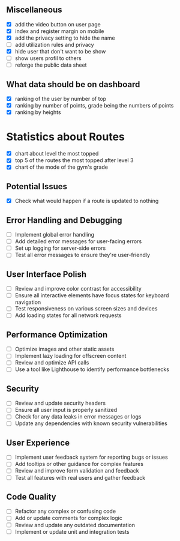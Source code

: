 ## Miscellaneous

- [x] add the video button on user page
- [x] index and register margin on mobile
- [x] add the privacy setting to hide the name
- [ ] add utilization rules and privacy
- [x] hide user that don't want to be show
- [ ] show users profil to others
- [ ] reforge the public data sheet

## What data should be on dashboard

- [x] ranking of the user by number of top
- [x] ranking by number of points, grade being the numbers of points
- [x] ranking by heights

# Statistics about Routes

- [x] chart about level the most topped
- [x] top 5 of the routes the most topped after level 3
- [x] chart of the mode of the gym's grade

## Potential Issues

- [x] Check what would happen if a route is updated to nothing

## Error Handling and Debugging

- [ ] Implement global error handling
- [ ] Add detailed error messages for user-facing errors
- [ ] Set up logging for server-side errors
- [ ] Test all error messages to ensure they're user-friendly

## User Interface Polish

- [ ] Review and improve color contrast for accessibility
- [ ] Ensure all interactive elements have focus states for keyboard navigation
- [ ] Test responsiveness on various screen sizes and devices
- [ ] Add loading states for all network requests

## Performance Optimization

- [ ] Optimize images and other static assets
- [ ] Implement lazy loading for offscreen content
- [ ] Review and optimize API calls
- [ ] Use a tool like Lighthouse to identify performance bottlenecks

## Security

- [ ] Review and update security headers
- [ ] Ensure all user input is properly sanitized
- [ ] Check for any data leaks in error messages or logs
- [ ] Update any dependencies with known security vulnerabilities

## User Experience

- [ ] Implement user feedback system for reporting bugs or issues
- [ ] Add tooltips or other guidance for complex features
- [ ] Review and improve form validation and feedback
- [ ] Test all features with real users and gather feedback

## Code Quality

- [ ] Refactor any complex or confusing code
- [ ] Add or update comments for complex logic
- [ ] Review and update any outdated documentation
- [ ] Implement or update unit and integration tests
